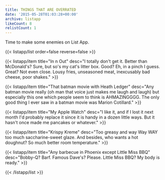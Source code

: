 ```yaml
---
title: THINGS THAT ARE OVERRATED
date: '2015-05-28T01:03:28+00:00'
archive: listapp
likeCount: 8
relistCount: 1
---
```


Time to make some enemies on List App.

{{< listapp/list order=false reverse=false >}}

   {{< listapp/item title="In n Out"
      desc="I totally don't get it. Better than McDonald's? Sure, but so's my cat's litter box. Good? Eh, in a pinch I guess. Great? Not even close. Lousy fries, unseasoned meat, inexcusably bad cheese, poor shakes." >}}

   {{< listapp/item title="That batman movie with Heath Ledger"
      desc="Any batman movie really (oh man that voice just makes me laugh and laugh) but especially this one which people seem to think is AHMAZINGGGG. The only good thing I ever saw in a batman movie was Marion Cotillard." >}}

   {{< listapp/item title="My Apple Watch"
      desc="I like it, and if I lost it next month I'd probably replace it since it is handy in a dozen little ways. But it hasn't once made me pancakes or whatever." >}}

   {{< listapp/item title="Krispy Kreme"
      desc="Too greasy and way Way WAY too much saccharine-sweet glaze. And besides, who wants a hot doughnut? So much better room temperature." >}}

   {{< listapp/item title="Any barbecue in Phoenix except Little Miss BBQ"
      desc="Bobby-Q? Barf. Famous Dave's? Please. Little Miss BBQ? My body is ready." >}}

{{< /listapp/list >}}
